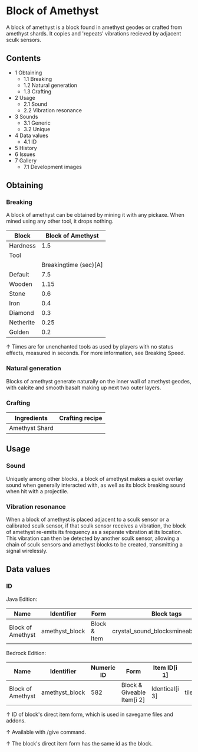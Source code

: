 # Block of Amethyst
A block of amethyst is a block found in amethyst geodes or crafted from amethyst shards. It copies and 'repeats' vibrations recieved by adjacent sculk sensors.

## Contents
- 1 Obtaining
	- 1.1 Breaking
	- 1.2 Natural generation
	- 1.3 Crafting
- 2 Usage
	- 2.1 Sound
	- 2.2 Vibration resonance
- 3 Sounds
	- 3.1 Generic
	- 3.2 Unique
- 4 Data values
	- 4.1 ID
- 5 History
- 6 Issues
- 7 Gallery
	- 7.1 Development images

## Obtaining
### Breaking
A block of amethyst can be obtained by mining it with any pickaxe. When mined using any other tool, it drops nothing.

| Block     | Block of Amethyst     |
|-----------|-----------------------|
| Hardness  | 1.5                   |
| Tool      |                       |
|           | Breakingtime (sec)[A] |
| Default   | 7.5                   |
| Wooden    | 1.15                  |
| Stone     | 0.6                   |
| Iron      | 0.4                   |
| Diamond   | 0.3                   |
| Netherite | 0.25                  |
| Golden    | 0.2                   |


↑ Times are for unenchanted tools as used by players with no status effects, measured in seconds. For more information, see Breaking Speed.


### Natural generation
Blocks of amethyst generate naturally on the inner wall of amethyst geodes, with calcite and smooth basalt making up next two outer layers.


### Crafting
| Ingredients    | Crafting recipe |
|----------------|-----------------|
| Amethyst Shard |                 |

## Usage
### Sound
Uniquely among other blocks, a block of amethyst makes a quiet overlay sound when generally interacted with, as well as its block breaking sound when hit with a projectile.

### Vibration resonance
When a block of amethyst is placed adjacent to a sculk sensor or a calibrated sculk sensor, if that sculk sensor receives a vibration, the block of amethyst re-emits its frequency as a separate vibration at its location. This vibration can then be detected by another sculk sensor, allowing a chain of sculk sensors and amethyst blocks to be created, transmitting a signal wirelessly.

## Data values
### ID
Java Edition:

| Name              | Identifier     | Form         | Block tags                           | Translation key                |
|-------------------|----------------|--------------|--------------------------------------|--------------------------------|
| Block of Amethyst | amethyst_block | Block & Item | crystal_sound_blocksmineable/pickaxe | block.minecraft.amethyst_block |

Bedrock Edition:

| Name              | Identifier     | Numeric ID | Form                       | Item ID[i 1]   | Translation key          |
|-------------------|----------------|------------|----------------------------|----------------|--------------------------|
| Block of Amethyst | amethyst_block | 582        | Block & Giveable Item[i 2] | Identical[i 3] | tile.amethyst_block.name |


↑ ID of block's direct item form, which is used in savegame files and addons.

↑ Available with /give command.

↑ The block's direct item form has the same id as the block.



